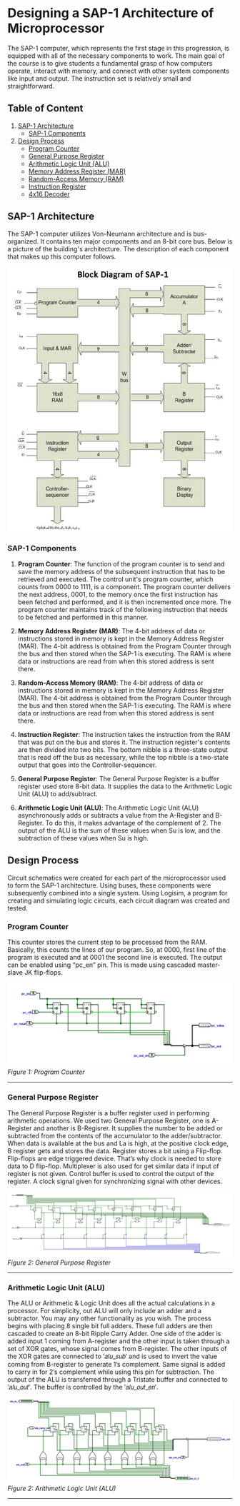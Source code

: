 # Designing a SAP-1 Architecture of Microprocessor

The SAP-1 computer, which represents the first stage in this progression, is equipped with all of the necessary components to work. The main goal of the course is to give students a fundamental grasp of how computers operate, interact with memory, and connect with other system components like input and output. The instruction set is relatively small and straightforward.

## Table of Content

1. [SAP-1 Architecture](#sap-1-architecture)
   - [SAP-1 Components](#sap-1-components)
2. [Design Process](#design-process)
   - [Program Counter](#program-counter)
   - [General Purpose Register](#general-purpose-register)
   - [Arithmetic Logic Unit (ALU)](#arithmetic-logic-unit-(alu))
   - [Memory Address Register (MAR)](#memory-addressregister-(MAR))
   - [Random-Access Memory (RAM)](#random-access-memory-(RAM))
   - [Instruction Register](#instruction-register)
   - [4x16 Decoder](#4x16-decoder)


<!-- 3. [Implementation Process](#implementation-process)
4. [Results](#results)
   - [Programmed FPGA](#programmed-fpga)
   - [Operation Codes](#operation-codes)
5. [Learn More](#learn-more)
   - [Reference 1](#reference-1)
   - [Reference 2](#reference-2)
   - [Reference 3](#reference-3)
   - [Reference 4](#reference-4) -->

## SAP-1 Architecture

The SAP-1 computer utilizes Von-Neumann architecture and is bus-organized. It contains ten major components and an 8-bit core bus. Below is a picture of the building's architecture. The description of each component that makes up this computer follows.


![SAP-1 Computer Architecture](./Components/sap_1.jpeg)


### SAP-1 Components

1. **Program Counter**: The function of the program counter is to send and save the memory address of the subsequent instruction that has to be retrieved and executed. The control unit's program counter, which counts from 0000 to 1111, is a component. The program counter delivers the next address, 0001, to the memory once the first instruction has been fetched and performed, and it is then incremented once more. The program counter maintains track of the following instruction that needs to be fetched and performed in this manner.

2. **Memory Address Register (MAR)**: The 4-bit address of data or instructions stored in memory is kept in the Memory Address Register (MAR). The 4-bit address is obtained from the Program Counter through the bus and then stored when the SAP-1 is executing. The RAM is where data or instructions are read from when this stored address is sent there.

3. **Random-Access Memory (RAM)**: The 4-bit address of data or instructions stored in memory is kept in the Memory Address Register (MAR). The 4-bit address is obtained from the Program Counter through the bus and then stored when the SAP-1 is executing. The RAM is where data or instructions are read from when this stored address is sent there.

4. **Instruction Register**: The instruction takes the instruction from the RAM that was put on the bus and stores it. The instruction register's contents are then divided into two bits. The bottom nibble is a three-state output that is read off the bus as necessary, while the top nibble is a two-state output that goes into the Controller-sequencer.

5. **General Purpose Register**: The General Purpose Register is a buffer register used store 8-bit data. It supplies the data to the Arithmetic Logic Unit (ALU) to add/subtract. 

6. **Arithmetic Logic Unit (ALU)**: The Arithmetic Logic Unit (ALU) asynchronously adds or subtracts a value from the A-Register and B-Register. To do this, it makes advantage of the complement of 2. The output of the ALU is the sum of these values when Su is low, and the subtraction of these values when Su is high.


## Design Process


<!-- ![Instruction Register](./images/IR.png)
<br>
_Instruction Register_

<hr> -->

Circuit schematics were created for each part of the microprocessor used to form the SAP-1 architecture. Using buses, these components were subsequently combined into a single system. Using Logisim, a program for creating and simulating logic circuits, each circuit diagram was created and tested.


### Program Counter
This counter stores the current step to be processed from the RAM. Basically, this counts the lines of our program. So, at 0000, first line of the program is executed and at 0001 the second line is executed. The output can be enabled using “pc_en” pin. This is made using cascaded master-slave JK flip-flops. 

![Program Counter](./Components/program_counter.JPG)
<br>
_Figure 1: Program Counter_
<hr>

### General Purpose Register
The General Purpose Register is a buffer register used in performing arithmetic operations. We used two General Purpose Register, one is A-Register and another is B-Regisrer. It supplies the number to be added or subtracted from the contents of the accumulator to the adder/subtractor. When data is available at the bus and La is high, at the positive clock edge, B register gets and stores the data. 
Register stores a bit using a Flip-flop. Flip-flops are edge triggered device. That’s why clock is needed to store data to D flip-flop. Multiplexer is also used for get similar data if input of register is not given. Control buffer is used to control the output of the register. A clock signal given for synchronizing signal with other devices. 

![General Purpose Register](./Components/gp_register.JPG)
<br>
_Figure 2: General Purpose Register_
<hr>

### Arithmetic Logic Unit (ALU)
The ALU or Arithmetic & Logic Unit does all the actual calculations in a processor. For simplicity, out ALU will only include an adder and a subtractor. You may any other functionality as you wish. The process begins with placing 8 single bit full adders. These full adders are then cascaded to create an 8-bit Ripple Carry Adder. One side of the adder is added input 1 coming from A-register and the other input is taken through a set of XOR gates, whose signal comes from B-register. The other inputs of the XOR gates are connected to ′𝑎𝑙𝑢_𝑠𝑢𝑏′ and is used to invert the value coming from B-register to generate 1’s complement. Same signal is added to carry in for 2’s complement while using this pin for subtraction. The output of the ALU is transferred through a Tristate buffer and connected to ′𝑎𝑙𝑢_𝑜𝑢𝑡′. The buffer is controlled by the ′𝑎𝑙𝑢_𝑜𝑢𝑡_𝑒𝑛′. 

![Arithmetic Logic Unit (ALU)](./Components/alu.JPG)
<br>
_Figure 2: Arithmetic Logic Unit (ALU)_
<hr>
